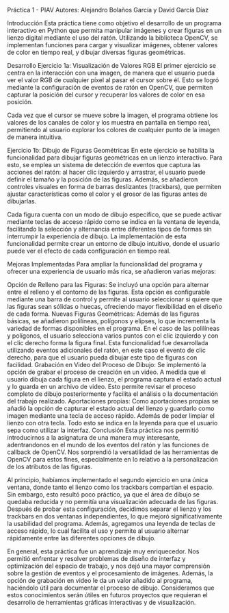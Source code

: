 Práctica 1 - PIAV
Autores: Alejandro Bolaños García y David García Díaz

Introducción
Esta práctica tiene como objetivo el desarrollo de un programa interactivo en Python que permita manipular imágenes y crear figuras en un lienzo digital mediante el uso del ratón. Utilizando la biblioteca OpenCV, se implementan funciones para cargar y visualizar imágenes, obtener valores de color en tiempo real, y dibujar diversas figuras geométricas.

Desarrollo
Ejercicio 1a: Visualización de Valores RGB
El primer ejercicio se centra en la interacción con una imagen, de manera que el usuario pueda ver el valor RGB de cualquier píxel al pasar el cursor sobre él. Esto se logró mediante la configuración de eventos de ratón en OpenCV, que permiten capturar la posición del cursor y recuperar los valores de color en esa posición.

Cada vez que el cursor se mueve sobre la imagen, el programa obtiene los valores de los canales de color y los muestra en pantalla en tiempo real, permitiendo al usuario explorar los colores de cualquier punto de la imagen de manera intuitiva.

Ejercicio 1b: Dibujo de Figuras Geométricas
En este ejercicio se habilita la funcionalidad para dibujar figuras geométricas en un lienzo interactivo. Para esto, se emplea un sistema de detección de eventos que captura las acciones del ratón: al hacer clic izquierdo y arrastrar, el usuario puede definir el tamaño y la posición de las figuras. Además, se añadieron controles visuales en forma de barras deslizantes (trackbars), que permiten ajustar características como el color y el grosor de las figuras antes de dibujarlas.

Cada figura cuenta con un modo de dibujo específico, que se puede activar mediante teclas de acceso rápido como se indica en la ventana de leyenda, facilitando la selección y alternancia entre diferentes tipos de formas sin interrumpir la experiencia de dibujo. La implementación de esta funcionalidad permite crear un entorno de dibujo intuitivo, donde el usuario puede ver el efecto de cada configuración en tiempo real.

Mejoras Implementadas
Para ampliar la funcionalidad del programa y ofrecer una experiencia de usuario más rica, se añadieron varias mejoras:

Opción de Relleno para las Figuras: Se incluyó una opción para alternar entre el relleno y el contorno de las figuras. Esta opción es configurable mediante una barra de control y permite al usuario seleccionar si quiere que las figuras sean sólidas o huecas, ofreciendo mayor flexibilidad en el diseño de cada forma.
Nuevas Figuras Geométricas: Además de las figuras básicas, se añadieron polilíneas, polígonos y elipses, lo que incrementa la variedad de formas disponibles en el programa. En el caso de las polilíneas y polígonos, el usuario selecciona varios puntos con el clic izquierdo y con el clic derecho forma la figura final. Esta funcionalidad fue desarrollada utilizando eventos adicionales del ratón, en este caso el evento de clic derecho, para que el usuario pueda dibujar este tipo de figuras con facilidad.
Grabación en Video del Proceso de Dibujo: Se implementó la opción de grabar el proceso de creación en un video. A medida que el usuario dibuja cada figura en el lienzo, el programa captura el estado actual y lo guarda en un archivo de video. Esto permite revisar el proceso completo de dibujo posteriormente y facilita el análisis o la documentación del trabajo realizado.
Aportaciones propias: Como aportaciones propias se añadió la opción de capturar el estado actual del lienzo y guardarlo como imagen mediante una tecla de acceso rápido. Además de poder limpiar el lienzo con otra tecla. Todo esto se indica en la leyenda para que el usuario sepa como utilizar la interfaz.
Conclusión
Esta práctica nos permitió introducirnos a la asignatura de una manera muy interesante, adentrandonos en el mundo de los eventos del ratón y las funciones de callback de OpenCV. Nos sorprendió la versatilidad de las herramientas de OpenCV para estos fines, especialmente en lo relativo a la personalización de los atributos de las figuras.

Al principio, habíamos implementado el segundo ejercicio en una única ventana, donde tanto el lienzo como los trackbars compartían el espacio. Sin embargo, esto resultó poco práctico, ya que el área de dibujo se quedaba reducida y no permitía una visualización adecuada de las figuras. Después de probar esta configuración, decidimos separar el lienzo y los trackbars en dos ventanas independientes, lo que mejoró significativamente la usabilidad del programa. Además, agregamos una leyenda de teclas de acceso rápido, lo cual facilita el uso y permite al usuario alternar rápidamente entre las diferentes opciones de dibujo.

En general, esta práctica fue un aprendizaje muy enriquecedor. Nos permitió enfrentar y resolver problemas de diseño de interfaz y optimización del espacio de trabajo, y nos dejó una mayor comprensión sobre la gestión de eventos y el procesamiento de imágenes. Además, la opción de grabación en video le da un valor añadido al programa, haciéndolo útil para documentar el proceso de dibujo. Consideramos que estos conocimientos serán útiles en futuros proyectos que requieran el desarrollo de herramientas gráficas interactivas y de visualización.
